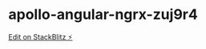 # apollo-angular-ngrx-zuj9r4

[Edit on StackBlitz ⚡️](https://stackblitz.com/edit/apollo-angular-ngrx-zuj9r4)